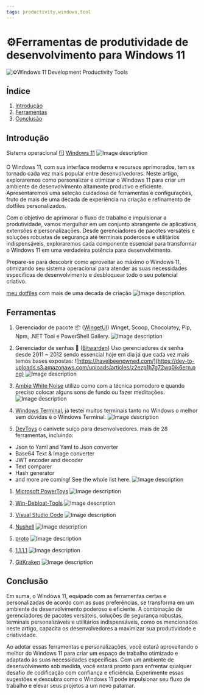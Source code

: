 ```yaml
---
tags: productivity,windows,tool
---
```


# ⚙Ferramentas de produtividade de desenvolvimento para Windows 11

![⚙Windows 11 Development Productivity Tools](https://media2.dev.to/dynamic/image/width=1000,height=420,fit=cover,gravity=auto,format=auto/https%3A%2F%2Fdev-to-uploads.s3.amazonaws.com%2Fuploads%2Farticles%2Fjwjydggg0gw7z7n78onc.jpg)

## Índice

1. [Introdução](#introdução)
2. [Ferramentas](#ferramentas)
6. [Conclusão](#conclusão)

## Introdução
Sistema operacional 🪟 [Windows 11](https://www.microsoft.com/en-us/windows/windows-11)
![Image description](https://dev-to-uploads.s3.amazonaws.com/uploads/articles/qrhme12rk4axq2zb47sr.png)

O Windows 11, com sua interface moderna e recursos aprimorados, tem se tornado cada vez mais popular entre desenvolvedores. Neste artigo, exploraremos como personalizar e otimizar o Windows 11 para criar um ambiente de desenvolvimento altamente produtivo e eficiente. Apresentaremos uma seleção cuidadosa de ferramentas e configurações, fruto de mais de uma década de experiência na criação e refinamento de dotfiles personalizados.

Com o objetivo de aprimorar o fluxo de trabalho e impulsionar a produtividade, vamos mergulhar em um conjunto abrangente de aplicativos, extensões e personalizações. Desde gerenciadores de pacotes versáteis e soluções robustas de segurança até terminais poderosos e utilitários indispensáveis, exploraremos cada componente essencial para transformar o Windows 11 em uma verdadeira potência para desenvolvimento.

Prepare-se para descobrir como aproveitar ao máximo o Windows 11, otimizando seu sistema operacional para atender às suas necessidades específicas de desenvolvimento e desbloquear todo o seu potencial criativo.

[meu dotfiles](https://github.com/neiesc/dotfiles) com mais de uma decada de criação
![Image description](https://dev-to-uploads.s3.amazonaws.com/uploads/articles/4lq9z8l8r4ku71wjatfz.png).

## Ferramentas
1. Gerenciador de pacote 📦 ([WingetUI](https://www.marticliment.com/wingetui)) Winget, Scoop, Chocolatey, Pip, Npm, .NET Tool e PowerShell Gallery.
![Image description](https://dev-to-uploads.s3.amazonaws.com/uploads/articles/owz8hk33o2ybiex37ch8.png)

1. Gerenciador de senhas 🔑 ([Bitwarden](https://bitwarden.com)) Uso gerenciadores de senha desde 2011 ~ 2012 sendo essencial hoje em dia já que cada vez mais temos bases expostas:
![https://haveibeenpwned.com/](https://dev-to-uploads.s3.amazonaws.com/uploads/articles/z2ezp1h7g72wq0ik6ern.png)
![Image description](https://dev-to-uploads.s3.amazonaws.com/uploads/articles/4r9h2qbji2h2vsty4ad4.png)

1. [Ambie White Noise](https://ambieapp.com) utilizo como com a técnica pomodoro e quando preciso colocar alguns sons de fundo ou fazer meditações.
![Image description](https://dev-to-uploads.s3.amazonaws.com/uploads/articles/ogl3dpl3tyky9p2wl45d.png)

1. [Windows Terminal](https://github.com/microsoft/terminal), já testei muitos terminais tanto no Windows o melhor sem dúvidas é o Windows Terminal.
![Image description](https://dev-to-uploads.s3.amazonaws.com/uploads/articles/mv2e86mcuj9wv3c0rz1e.png)

1. [DevToys](https://devtoys.app) o canivete suíço para desenvolvedores. mais de 28 ferramentas, incluindo:
 - Json to Yaml and Yaml to Json converter
 - Base64 Text & Image converter
 - JWT encoder and decoder
 - Text comparer
 - Hash generator
 - and more are coming! See the whole list here.
![Image description](https://dev-to-uploads.s3.amazonaws.com/uploads/articles/ceidf1f4lrszhol79a3j.png)

1. [Microsoft PowerToys](https://github.com/microsoft/PowerToys)
![Image description](https://dev-to-uploads.s3.amazonaws.com/uploads/articles/ntk8g5u4440gg6d8yate.png)

1. [Win-Debloat-Tools](https://github.com/LeDragoX/Win-Debloat-Tools)
![Image description](https://dev-to-uploads.s3.amazonaws.com/uploads/articles/xd9x8s5rcjno7g859p9q.png)

1. [Visual Studio Code](https://code.visualstudio.com)
![Image description](https://dev-to-uploads.s3.amazonaws.com/uploads/articles/u0xkpw2flyadixfhurod.png)

1. [Nushell](https://www.nushell.sh)
![Image description](https://dev-to-uploads.s3.amazonaws.com/uploads/articles/ckqdpn04h4fclyhxg52r.png)

1. [proto](https://moonrepo.dev/proto)
![Image description](https://dev-to-uploads.s3.amazonaws.com/uploads/articles/0lf1ptbn66fghyrti3iq.png)

1. [1.1.1.1](https://one.one.one.one/)
![Image description](https://dev-to-uploads.s3.amazonaws.com/uploads/articles/sm012icv34d3rkpcviyr.png)


1. [GitKraken](https://www.gitkraken.com/)
![Image description](https://dev-to-uploads.s3.amazonaws.com/uploads/articles/oxzm96ovqgtpvdwtjvi1.png)

## Conclusão
Em suma, o Windows 11, equipado com as ferramentas certas e personalizadas de acordo com as suas preferências, se transforma em um ambiente de desenvolvimento poderoso e eficiente. A combinação de gerenciadores de pacotes versáteis, soluções de segurança robustas, terminais personalizáveis e utilitários indispensáveis, como os mencionados neste artigo, capacita os desenvolvedores a maximizar sua produtividade e criatividade.

Ao adotar essas ferramentas e personalizações, você estará aproveitando o melhor do Windows 11 para criar um espaço de trabalho otimizado e adaptado às suas necessidades específicas. Com um ambiente de desenvolvimento sob medida, você estará pronto para enfrentar qualquer desafio de codificação com confiança e eficiência. Experimente essas sugestões e descubra como o Windows 11 pode impulsionar seu fluxo de trabalho e elevar seus projetos a um novo patamar.